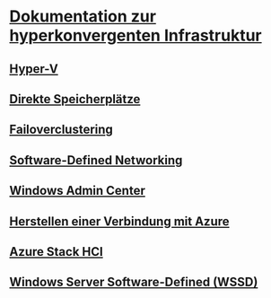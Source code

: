 # [Dokumentation zur hyperkonvergenten Infrastruktur](index.yml)
## [Hyper-V](../virtualization/hyper-v/index.md)
## [Direkte Speicherplätze](../storage/storage-spaces/storage-spaces-direct-overview.md)
## [Failoverclustering](../failover-clustering/failover-clustering-overview.md)
## [Software-Defined Networking](https://docs.microsoft.com/windows-server/networking/sdn/)
## [Windows Admin Center](../manage/windows-admin-center/overview.md)
## [Herstellen einer Verbindung mit Azure](../azure-hybrid-services/index.md)
## [Azure Stack HCI](https://docs.microsoft.com/azure-stack/operator/azure-stack-hci-overview)
## [Windows Server Software-Defined (WSSD)](https://www.microsoft.com/cloud-platform/software-defined-datacenter)
